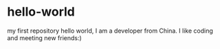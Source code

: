 # hello-world
my first repository 
hello world, I am a developer from China. I like coding and meeting new friends:)

